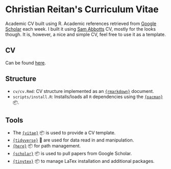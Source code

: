 # Christian Reitan's Curriculum Vitae

Academic CV built using R. Academic references retrieved from [Google Scholar](https://scholar.google.com/citations?user=GqZm90IAAAAJ&hl=en) each week. I built it using [Sam Abbotts](https://github.com/seabbs/cv) CV, mostly for the looks though. It is, however, a nice and simple CV, feel free to use it as a template. 

## CV
Can be found [here](https://github.com/drwernicke/cv/raw/master/cv/cv.pdf).

## Structure

- `cv/cv.Rmd`: CV structure implemented as an [`{rmarkdown}`](https://rmarkdown.rstudio.com) document.
- `scripts/install.R`: Installs/loads all `R` dependencies using the [`{pacman}`](https://github.com/trinker/pacman) :package:.

## Tools

- The [`{vitae}`](https://docs.ropensci.org/vitae/) :package: is used to provide a CV template.
- [`{tidyverse}`](https://www.tidyverse.org) :wrench: are used for data read in and manipulation.
- [`{here}`](https://here.r-lib.org) :package: for path management.
- [`{scholar}`](https://github.com/jkeirstead/scholar) :package: is used to pull papers from Google Scholar.
- [`{tinytex}`](https://github.com/yihui/tinytex) :package: to manage LaTex installation and additional packages.

